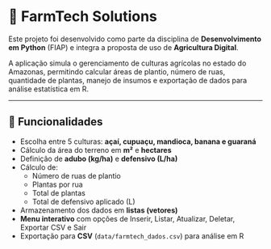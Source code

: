 # 🌱 FarmTech Solutions

Este projeto foi desenvolvido como parte da disciplina de **Desenvolvimento em Python** (FIAP) e integra a proposta de uso de **Agricultura Digital**.

A aplicação simula o gerenciamento de culturas agrícolas no estado do Amazonas, permitindo calcular áreas de plantio, número de ruas, quantidade de plantas, manejo de insumos e exportação de dados para análise estatística em R.

---

## 🚀 Funcionalidades
- Escolha entre 5 culturas: **açaí, cupuaçu, mandioca, banana e guaraná**  
- Cálculo da área do terreno em **m²** e **hectares**  
- Definição de **adubo (kg/ha)** e **defensivo (L/ha)**  
- Cálculo de:
  - Número de ruas de plantio  
  - Plantas por rua  
  - Total de plantas  
  - Total de defensivo aplicado (L)  
- Armazenamento dos dados em **listas (vetores)**  
- **Menu interativo** com opções de Inserir, Listar, Atualizar, Deletar, Exportar CSV e Sair  
- Exportação para **CSV** (`data/farmtech_dados.csv`) para análise em R  
